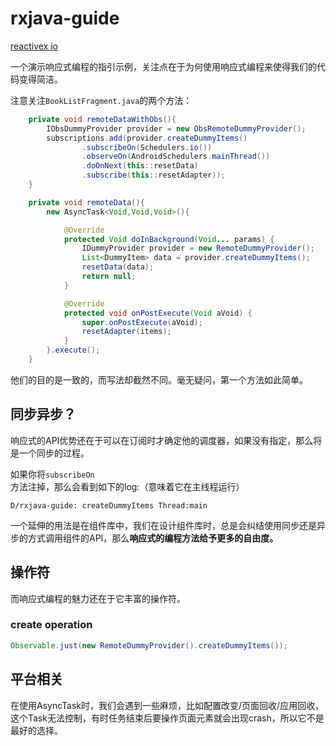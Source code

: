 # rxjava-guide

[reactivex io](http://reactivex.io/)

一个演示响应式编程的指引示例，关注点在于为何使用响应式编程来使得我们的代码变得简洁。

注意关注`BookListFragment.java`的两个方法：

```java
    private void remoteDataWithObs(){
        IObsDummyProvider provider = new ObsRemoteDummyProvider();
        subscriptions.add(provider.createDummyItems()
                .subscribeOn(Schedulers.io())
                .observeOn(AndroidSchedulers.mainThread())
                .doOnNext(this::resetData)
                .subscribe(this::resetAdapter));
    }

    private void remoteData(){
        new AsyncTask<Void,Void,Void>(){

            @Override
            protected Void doInBackground(Void... params) {
                IDummyProvider provider = new RemoteDummyProvider();
                List<DummyItem> data = provider.createDummyItems();
                resetData(data);
                return null;
            }

            @Override
            protected void onPostExecute(Void aVoid) {
                super.onPostExecute(aVoid);
                resetAdapter(items);
            }
        }.execute();
    }
```

他们的目的是一致的，而写法却截然不同。毫无疑问，第一个方法如此简单。

## 同步异步？

响应式的API优势还在于可以在订阅时才确定他的调度器，如果没有指定，那么将是一个同步的过程。

如果你将`subscribeOn`方法注掉，那么会看到如下的log:（意味着它在主线程运行）

```
D/rxjava-guide: createDummyItems Thread:main
```

一个延伸的用法是在组件库中，我们在设计组件库时，总是会纠结使用同步还是异步的方式调用组件的API，那么**响应式的编程方法给予更多的自由度。**

## 操作符

而响应式编程的魅力还在于它丰富的操作符。

### create operation

```java
Observable.just(new RemoteDummyProvider().createDummyItems());
```

## 平台相关

在使用AsyncTask时，我们会遇到一些麻烦，比如配置改变/页面回收/应用回收，这个Task无法控制，有时任务结束后要操作页面元素就会出现crash，所以它不是最好的选择。

